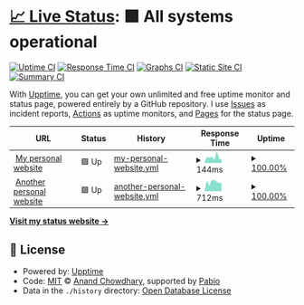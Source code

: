 # [📈 Live Status](https://status.antoniosessa.com): <!--live status--> **🟩 All systems operational**

[![Uptime CI](https://github.com/antonio-sessa/my-website-uptime/workflows/Uptime%20CI/badge.svg)](https://github.com/antonio-sessa/my-website-uptime/actions?query=workflow%3A%22Uptime+CI%22)
[![Response Time CI](https://github.com/antonio-sessa/my-website-uptime/workflows/Response%20Time%20CI/badge.svg)](https://github.com/antonio-sessa/my-website-uptime/actions?query=workflow%3A%22Response+Time+CI%22)
[![Graphs CI](https://github.com/antonio-sessa/my-website-uptime/workflows/Graphs%20CI/badge.svg)](https://github.com/antonio-sessa/my-website-uptime/actions?query=workflow%3A%22Graphs+CI%22)
[![Static Site CI](https://github.com/antonio-sessa/my-website-uptime/workflows/Static%20Site%20CI/badge.svg)](https://github.com/antonio-sessa/my-website-uptime/actions?query=workflow%3A%22Static+Site+CI%22)
[![Summary CI](https://github.com/antonio-sessa/my-website-uptime/workflows/Summary%20CI/badge.svg)](https://github.com/antonio-sessa/my-website-uptime/actions?query=workflow%3A%22Summary+CI%22)

With [Upptime](https://upptime.js.org), you can get your own unlimited and free uptime monitor and status page, powered entirely by a GitHub repository. I use [Issues](https://github.com/antonio-sessa/my-website-uptime/issues) as incident reports, [Actions](https://github.com/antonio-sessa/my-website-uptime/actions) as uptime monitors, and [Pages](https://status.antoniosessa.com) for the status page.

<!--start: status pages-->
<!-- This summary is generated by Upptime (https://github.com/upptime/upptime) -->
<!-- Do not edit this manually, your changes will be overwritten -->
<!-- prettier-ignore -->
| URL | Status | History | Response Time | Uptime |
| --- | ------ | ------- | ------------- | ------ |
| <img alt="" src="https://icons.duckduckgo.com/ip3/antoniosessa.com.ico" height="13"> [My personal website](https://antoniosessa.com) | 🟩 Up | [my-personal-website.yml](https://github.com/antonio-sessa/my-website-uptime/commits/HEAD/history/my-personal-website.yml) | <details><summary><img alt="Response time graph" src="./graphs/my-personal-website/response-time-week.png" height="20"> 144ms</summary><br><a href="https://status.antoniosessa.com/history/my-personal-website"><img alt="Response time 147" src="https://img.shields.io/endpoint?url=https%3A%2F%2Fraw.githubusercontent.com%2Fantonio-sessa%2Fmy-website-uptime%2FHEAD%2Fapi%2Fmy-personal-website%2Fresponse-time.json"></a><br><a href="https://status.antoniosessa.com/history/my-personal-website"><img alt="24-hour response time 82" src="https://img.shields.io/endpoint?url=https%3A%2F%2Fraw.githubusercontent.com%2Fantonio-sessa%2Fmy-website-uptime%2FHEAD%2Fapi%2Fmy-personal-website%2Fresponse-time-day.json"></a><br><a href="https://status.antoniosessa.com/history/my-personal-website"><img alt="7-day response time 144" src="https://img.shields.io/endpoint?url=https%3A%2F%2Fraw.githubusercontent.com%2Fantonio-sessa%2Fmy-website-uptime%2FHEAD%2Fapi%2Fmy-personal-website%2Fresponse-time-week.json"></a><br><a href="https://status.antoniosessa.com/history/my-personal-website"><img alt="30-day response time 166" src="https://img.shields.io/endpoint?url=https%3A%2F%2Fraw.githubusercontent.com%2Fantonio-sessa%2Fmy-website-uptime%2FHEAD%2Fapi%2Fmy-personal-website%2Fresponse-time-month.json"></a><br><a href="https://status.antoniosessa.com/history/my-personal-website"><img alt="1-year response time 147" src="https://img.shields.io/endpoint?url=https%3A%2F%2Fraw.githubusercontent.com%2Fantonio-sessa%2Fmy-website-uptime%2FHEAD%2Fapi%2Fmy-personal-website%2Fresponse-time-year.json"></a></details> | <details><summary><a href="https://status.antoniosessa.com/history/my-personal-website">100.00%</a></summary><a href="https://status.antoniosessa.com/history/my-personal-website"><img alt="All-time uptime 100.00%" src="https://img.shields.io/endpoint?url=https%3A%2F%2Fraw.githubusercontent.com%2Fantonio-sessa%2Fmy-website-uptime%2FHEAD%2Fapi%2Fmy-personal-website%2Fuptime.json"></a><br><a href="https://status.antoniosessa.com/history/my-personal-website"><img alt="24-hour uptime 100.00%" src="https://img.shields.io/endpoint?url=https%3A%2F%2Fraw.githubusercontent.com%2Fantonio-sessa%2Fmy-website-uptime%2FHEAD%2Fapi%2Fmy-personal-website%2Fuptime-day.json"></a><br><a href="https://status.antoniosessa.com/history/my-personal-website"><img alt="7-day uptime 100.00%" src="https://img.shields.io/endpoint?url=https%3A%2F%2Fraw.githubusercontent.com%2Fantonio-sessa%2Fmy-website-uptime%2FHEAD%2Fapi%2Fmy-personal-website%2Fuptime-week.json"></a><br><a href="https://status.antoniosessa.com/history/my-personal-website"><img alt="30-day uptime 100.00%" src="https://img.shields.io/endpoint?url=https%3A%2F%2Fraw.githubusercontent.com%2Fantonio-sessa%2Fmy-website-uptime%2FHEAD%2Fapi%2Fmy-personal-website%2Fuptime-month.json"></a><br><a href="https://status.antoniosessa.com/history/my-personal-website"><img alt="1-year uptime 100.00%" src="https://img.shields.io/endpoint?url=https%3A%2F%2Fraw.githubusercontent.com%2Fantonio-sessa%2Fmy-website-uptime%2FHEAD%2Fapi%2Fmy-personal-website%2Fuptime-year.json"></a></details>
| <img alt="" src="https://icons.duckduckgo.com/ip3/homesex.casa.ico" height="13"> [Another personal website](https://homesex.casa) | 🟩 Up | [another-personal-website.yml](https://github.com/antonio-sessa/my-website-uptime/commits/HEAD/history/another-personal-website.yml) | <details><summary><img alt="Response time graph" src="./graphs/another-personal-website/response-time-week.png" height="20"> 712ms</summary><br><a href="https://status.antoniosessa.com/history/another-personal-website"><img alt="Response time 765" src="https://img.shields.io/endpoint?url=https%3A%2F%2Fraw.githubusercontent.com%2Fantonio-sessa%2Fmy-website-uptime%2FHEAD%2Fapi%2Fanother-personal-website%2Fresponse-time.json"></a><br><a href="https://status.antoniosessa.com/history/another-personal-website"><img alt="24-hour response time 656" src="https://img.shields.io/endpoint?url=https%3A%2F%2Fraw.githubusercontent.com%2Fantonio-sessa%2Fmy-website-uptime%2FHEAD%2Fapi%2Fanother-personal-website%2Fresponse-time-day.json"></a><br><a href="https://status.antoniosessa.com/history/another-personal-website"><img alt="7-day response time 712" src="https://img.shields.io/endpoint?url=https%3A%2F%2Fraw.githubusercontent.com%2Fantonio-sessa%2Fmy-website-uptime%2FHEAD%2Fapi%2Fanother-personal-website%2Fresponse-time-week.json"></a><br><a href="https://status.antoniosessa.com/history/another-personal-website"><img alt="30-day response time 661" src="https://img.shields.io/endpoint?url=https%3A%2F%2Fraw.githubusercontent.com%2Fantonio-sessa%2Fmy-website-uptime%2FHEAD%2Fapi%2Fanother-personal-website%2Fresponse-time-month.json"></a><br><a href="https://status.antoniosessa.com/history/another-personal-website"><img alt="1-year response time 765" src="https://img.shields.io/endpoint?url=https%3A%2F%2Fraw.githubusercontent.com%2Fantonio-sessa%2Fmy-website-uptime%2FHEAD%2Fapi%2Fanother-personal-website%2Fresponse-time-year.json"></a></details> | <details><summary><a href="https://status.antoniosessa.com/history/another-personal-website">100.00%</a></summary><a href="https://status.antoniosessa.com/history/another-personal-website"><img alt="All-time uptime 99.86%" src="https://img.shields.io/endpoint?url=https%3A%2F%2Fraw.githubusercontent.com%2Fantonio-sessa%2Fmy-website-uptime%2FHEAD%2Fapi%2Fanother-personal-website%2Fuptime.json"></a><br><a href="https://status.antoniosessa.com/history/another-personal-website"><img alt="24-hour uptime 100.00%" src="https://img.shields.io/endpoint?url=https%3A%2F%2Fraw.githubusercontent.com%2Fantonio-sessa%2Fmy-website-uptime%2FHEAD%2Fapi%2Fanother-personal-website%2Fuptime-day.json"></a><br><a href="https://status.antoniosessa.com/history/another-personal-website"><img alt="7-day uptime 100.00%" src="https://img.shields.io/endpoint?url=https%3A%2F%2Fraw.githubusercontent.com%2Fantonio-sessa%2Fmy-website-uptime%2FHEAD%2Fapi%2Fanother-personal-website%2Fuptime-week.json"></a><br><a href="https://status.antoniosessa.com/history/another-personal-website"><img alt="30-day uptime 99.74%" src="https://img.shields.io/endpoint?url=https%3A%2F%2Fraw.githubusercontent.com%2Fantonio-sessa%2Fmy-website-uptime%2FHEAD%2Fapi%2Fanother-personal-website%2Fuptime-month.json"></a><br><a href="https://status.antoniosessa.com/history/another-personal-website"><img alt="1-year uptime 99.86%" src="https://img.shields.io/endpoint?url=https%3A%2F%2Fraw.githubusercontent.com%2Fantonio-sessa%2Fmy-website-uptime%2FHEAD%2Fapi%2Fanother-personal-website%2Fuptime-year.json"></a></details>

<!--end: status pages-->

[**Visit my status website →**](https://status.antoniosessa.com)

## 📄 License

- Powered by: [Upptime](https://github.com/upptime/upptime)
- Code: [MIT](./LICENSE) © [Anand Chowdhary](https://anandchowdhary.com), supported by [Pabio](https://pabio.com)
- Data in the `./history` directory: [Open Database License](https://opendatacommons.org/licenses/odbl/1-0/)
